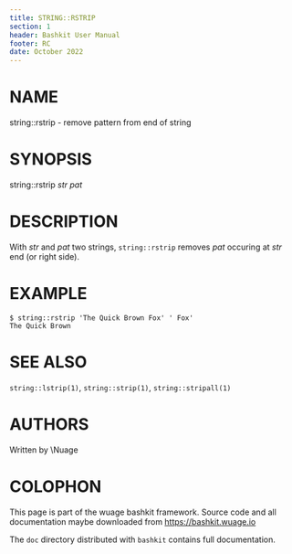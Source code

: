```yaml
---
title: STRING::RSTRIP
section: 1
header: Bashkit User Manual
footer: RC
date: October 2022
---
```


# NAME

string::rstrip - remove pattern from end of string

# SYNOPSIS

string::rstrip *str* *pat*

# DESCRIPTION

With *str* and *pat* two strings, `string::rstrip` removes
*pat* occuring at *str* end (or right side).

# EXAMPLE

    $ string::rstrip 'The Quick Brown Fox' ' Fox'
    The Quick Brown

# SEE ALSO

`string::lstrip(1)`, `string::strip(1)`, `string::stripall(1)`

# AUTHORS
Written by \\Nuage

# COLOPHON
This page is part of the wuage bashkit framework. Source code and all
documentation maybe downloaded from <https://bashkit.wuage.io>

The `doc` directory distributed with `bashkit` contains full documentation.

